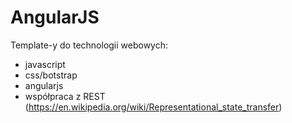 # AngularJS
Template-y do technologii webowych:
- javascript
- css/botstrap
- angularjs
- współpraca z REST (https://en.wikipedia.org/wiki/Representational_state_transfer)
